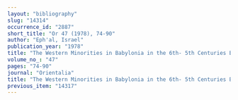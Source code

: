 ```yaml
---
layout: "bibliography"
slug: "14314"
occurrence_id: "2887"
short_title: "Or 47 (1978), 74-90"
author: "Eph'al, Israel"
publication_year: "1978"
title: "The Western Minorities in Babylonia in the 6th- 5th Centuries B.C.: Maintenance and Cohesion"
volume_no_: "47"
pages: "74-90"
journal: "Orientalia"
title: "The Western Minorities in Babylonia in the 6th- 5th Centuries B.C.: Maintenance and Cohesion"
previous_item: "14317"
---
```

